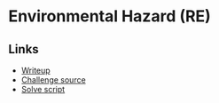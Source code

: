 # Environmental Hazard (RE)

## Links
- [Writeup](writeup.md)
- [Challenge source](challenge/)
- [Solve script](solve/)